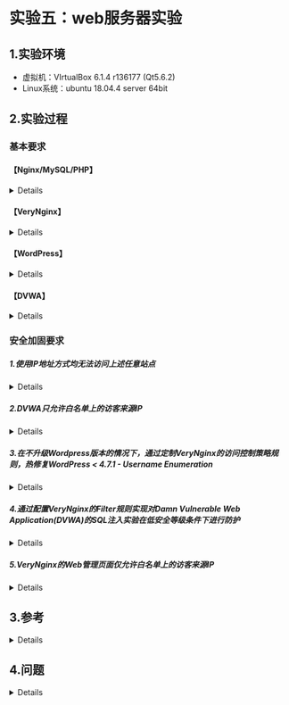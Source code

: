 # 实验五：web服务器实验

## 1.实验环境

- 虚拟机：VIrtualBox 6.1.4 r136177 (Qt5.6.2)
- Linux系统：ubuntu 18.04.4 server 64bit
  
## 2.实验过程

### 基本要求

#### 【Nginx/MySQL/PHP】
<details>

- 安装Nginx
    ```
    sudo apt update
    sudo apt install nginx
    ```
  ![nginx版本](img/nginx版本.png)

- 安装MySQL
    ```
    sudo apt install mysql-server
    ```
  ![MySQL版本](img/MySQL版本.png)

- 安装PHP
    ```
    sudo apt install php-fpm php-mysql
    ```
  ![PHP版本](img/PHP版本.png)

- 访问服务器
  ![nginx服务器](img/nginx服务器.png)

</details>

#### 【VeryNginx】

<details>

- 安装VeryNginx
    ```
    git clone https://github.com/alexazhou/VeryNginx.git
    cd VeryNginx
    
    sudo apt-get install libpcre3-dev libssl1.0-dev zlib1g-dev build-essential

    sudo python install.py install
    ```
  
  ![安装verynginx](img/安装verynginx.png)

- 修改/opt/verynginx/openresty/nginx/conf/nginx.conf配置文件
    ```
    vim /opt/verynginx/openresty/nginx/conf/nginx.conf
    ```

- 访问：
    ![verynginx](img/verynginx.png)

- 在主机访问VeryNginx配置界面，从`http://vn.sec.cuc.edu.cn//verynginx/index.html`登录
  
    ![verynginx控制面板](img/verynginx控制面板.png) 
    
    输入默认账号密码登陆成功，进入配置界面:
    ![verynginx控制面板2](img/verynginx控制面板2.png)

</details>

#### 【WordPress】

<details>

- 创建数据库和供WordPress使用的用户
    ```
    sudo mysql
    
    mysql> CREATE DATABASE wordpress DEFAULT CHARACTER SET utf8 COLLATE utf8_unicode_ci;
    
    mysql> GRANT ALL ON wordpress.* TO 'wordpressuser'@'localhost' IDENTIFIED BY 'password';
    
    mysql> FLUSH PRIVILEGES;
    
    mysql> exit;
    ```

- 安装其他PHP扩展 
    ```
    sudo apt update

    sudo apt install php-curl php-gd php-intl php-mbstring php-soap php-xml php-xmlrpc php-zip
    
    sudo systemctl restart php7.2-fpm
    ```

- 配置Nginx服务器块文件 
 
  - 创建新服务器块配置文件
    ```
    sudo vim /etc/nginx/sites-available/wp.sec.cuc.edu.cn
    ```

    写入：
    ```
    server {
        listen 80 default_server;
        listen [::]:80 default_server;

        root /var/www/html/wp.sec.cuc.edu.cn;
        index index.php index.html index.htm index.nginx-debian.html;
        server_name wp.sec.cuc.edu.cn;

        location / {
            try_files $uri $uri/ /index.php$is_args$args;
    
        }
           
        location ~ \.php$ {
            include snippets/fastcgi-php.conf;
            fastcgi_pass unix:/var/run/php/php7.2-fpm.sock;
        }

        location ~ /\.ht {
            deny all;
        }
    }
    ```
    
  - 创建新链接来启用新服务器块
    ```
    sudo ln -s /etc/nginx/sites-available/wp.sec.cuc.edu.cn /etc/nginx/sites-enabled/
    ```

  - 取消链接默认配置文件
    ```
    sudo unlink /etc/nginx/sites-enabled/default
    ```
  - 测试新配置文件的语法错误并重启服务
    ```
    sudo nginx -t
    sudo systemctl reload nginx
    ```

- 下载WordPress
    ```
    cd /tmp
    sudo wget https://wordpress.org/wordpress-4.7.zip
    
    unzip wordpress-4.7.zip

    cp /tmp/wordpress/wp-config-sample.php /tmp/wordpress/wp-config.php
    
    sudo mkdir /var/www/html/wp.sec.cuc.edu.cn

    sudo cp -ar /tmp/wordpress/. /var/www/html/wp.sec.cuc.edu.cn
    
    sudo chown -R www-data:www-data /var/www/html/wp.sec.cuc.edu.cn
    ```

- 设置WordPress配置文件
    ```
    
    curl -s https://api.wordpress.org/secret-key/1.1/salt/
    
    sudo vim /var/www/wordpress/wp-config.php
    ```

- 配置VeryNginx访问`wp.sec.cuc.edu.cn`
  - 添加Request Matcher
    ![verynginx配置](img/verynginx配置.png)
  - 添加Up Stream节点和代理通行证
    ![verynginx配置](img/verynginx配置2.png)

  访问`wp.sec.cuc.edu.cn`,进入安装界面
    ![进入wordpress](img/进入wordpress.png)
    ![进入wordpress2](img/进入wordpress2.png)
    ![进入wordpress3](img/进入wordpress3.png)

</details>

#### 【DVWA】

<details>

- 下载安装
    ```
    sudo git clone https://github.com/ethicalhack3r/DVWA /tmp/DVWA
    
    sudo mkdir /var/www/html/dvwa.sec.cuc.edu.cn

    sudo cp -r /tmp/DVWA/. /var/www/html/dvwa.sec.cuc.edu.cn
    ```

- 创建数据库和供DVWA使用的用户
    ```
    sudo mysql
    
    mysql> CREATE DATABASE dvwa DEFAULT CHARACTER SET utf8 COLLATE utf8_unicode_ci;
    
    mysql> GRANT ALL ON  dvwa.* TO 'dvwauser'@'localhost' IDENTIFIED BY 'p@ssw0rd';
    
    mysql> FLUSH PRIVILEGES;
    
    mysql> exit;
    ```
- 设置DVWA与PHP等相关环境
    ```
    sudo cp /var/www/html/dvwa.sec.cuc.edu.cn/config/config.inc.php.dist /var/www/html/dvwa.sec.cuc.edu.cn/config/config.inc.php

    sudo vim /var/www/html/DVWA/config/config.inc.php
    
    sudo vim /etc/php/7.2/fpm/php.ini
    
    sudo systemctl restart php7.2-fpm
    
    sudo chown -R www-data.www-data /var/www/html/dvwa.sec.cuc.edu.cn
    ```
 
- 创建新服务器块配置文件
    ```
    sudo vim /etc/nginx/sites-available/dvwa.sec.cuc.edu.cn
    ```
    从中写入如下类似：
    ```
    server {
        listen 8008 default_server;
        listen [::]:8008 default_server;

        root /var/www/html/dvwa.sec.cuc.edu.cn;
        index index.php index.html index.htm index.nginx-debian.html;
        server_name dvwa.sec.cuc.edu.cn;

        location / {
            try_files $uri $uri/ /index.php$is_args$args;  
        }
  
        location ~ \.php$ {
            include snippets/fastcgi-php.conf;
            fastcgi_pass unix:/var/run/php/php7.2-fpm.sock;
        }

        location ~ /\.ht {
            deny all
        }
    }
    ```
    
- 创建链接
    ```
    sudo ln -s /etc/nginx/sites-available/wp.sec.cuc.edu.cn /etc/nginx/sites-enabled/
    ```

- 测试新配置文件的语法错误并重启服务
    ```
    sudo nginx -t
    sudo systemctl reload nginx
    ```

- 配置VeryNginx
  - 添加Request Matcher
  - 添加Up Stream节点
  - 添加代理通行证

- 访问`dvwa.sec.cuc.edu.cn`
    ![进入dvwa](img/进入dvwa.png)
    
    ![进入dvwa2](img/进入dvwa2.png)

</details>

### 安全加固要求

##### 1.使用IP地址方式均无法访问上述任意站点

<details>

- 匹配所有ip地址
  ![verynginx配置](img/verynginx配置3.png)
- 设置相应匹配器的Response
  ![verynginx配置4](img/verynginx配置4.png)
- 设置Filter，返回403
  ![verynginx配置5](img/verynginx配置5.png)
- 此时无法ip形式访问，并返回403:
  ![IP访问被阻挡](img/IP访问被阻挡.png)

</details>

##### 2.DVWA只允许白名单上的访客来源IP

<details>

- 匹配白名单内特定ip
  ![dvwa白名单配置](img/dvwa白名单配置.png)
- 设置对于不在白名单范围内ip的Response
  ![dvwa白名单配置2](img/dvwa白名单配置2.png)
- 设置Filter，返回403Code
  ![dvwa白名单配置3](img/dvwa白名单配置3.png)
- 此时白名单外访客来源ip无法访问，返回403:
  ![dvwa白名单](img/dvwa白名单.png)

</details>

##### 3.在不升级Wordpress版本的情况下，通过定制VeryNginx的访问控制策略规则，热修复WordPress < 4.7.1 - Username Enumeration

<details>

- 匹配
  ![热修复](img/热修复.png)
- 设置Filter
  ![热修复2](img/热修复2.png)
- 返回404
  ![热修复3](img/热修复3.png)

</details>

##### 4.通过配置VeryNginx的Filter规则实现对Damn Vulnerable Web Application(DVWA)的SQL注入实验在低安全等级条件下进行防护

<details>

- 匹配规则
  ![防护配置](img/防护配置.png)
- 设置Filter，返回404
  ![防护配置2](img/防护配置2.png)
- 测试：
  ![防护配置3](img/防护配置3.png)

</details>

##### 5.VeryNginx的Web管理页面仅允许白名单上的访客来源IP

<details>

- 匹配特定ip
  ![白名单](img/白名单.png)
  ![白名单2](img/白名单2.png)
- 设置Filter
  ![白名单3](img/白名单3.png)
- 此时白名单外访客来源ip无法访问
  ![白名单4](img/白名单4.png)

</details>

## 3.参考

<details>

- [linux-2020-AM00zero/chap0x05/web服务器实验报告.md](https://github.com/CUCCS/linux-2020-AM00zero/blob/chap0x05/chap0x05/web%E6%9C%8D%E5%8A%A1%E5%99%A8%E5%AE%9E%E9%AA%8C%E6%8A%A5%E5%91%8A.md)
- [linux-2019-DcmTruman/0x05/实验报告.md](https://github.com/CUCCS/linux-2019-DcmTruman/blob/0x05/0x05/%E5%AE%9E%E9%AA%8C%E6%8A%A5%E5%91%8A.md)
- [linux-2020-suancaiji/lab5/第五章实验报告.md](https://github.com/CUCCS/linux-2020-suancaiji/blob/lab5/lab5/%E7%AC%AC%E4%BA%94%E7%AB%A0%E5%AE%9E%E9%AA%8C%E6%8A%A5%E5%91%8A.md)
- [VeryNginx中文文档](https://github.com/alexazhou/VeryNginx/blob/master/readme_zh.md)
- [VeryNginx Trouble Shooting](https://github.com/alexazhou/VeryNginx/wiki/Trouble-Shooting)
- [重装nginx时遇到的问题](https://blog.csdn.net/aabbcc456aa/article/details/82053743)
- [解决Github网页上图片显示失败的问题](https://blog.csdn.net/qq_38232598/article/details/91346392)
- [启动nginx时提示80端口被自身占用](https://blog.csdn.net/guo_wenjing/article/details/79208936)
- [nginx的使用](https://blog.csdn.net/daipianpian/article/details/83034777)
- [配置代理转发 报nginx: [emerg] unexpected "}" in /etc/nginx/nginx.conf的解决办法](https://www.jianshu.com/p/193c9b929ad8)
- [检测nginx配置是否正确的方法](https://www.jianshu.com/p/26d562bf69bb)


</details>

## 4.问题

<details>

  - 试验过程中遇到了大量问题，多次重装系统，IP号从101一直变到了107……所以前后截图会有所不同

</details> 